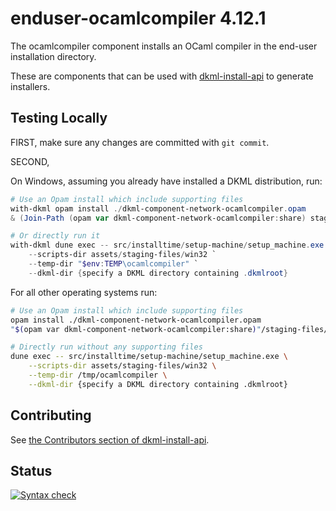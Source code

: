 # enduser-ocamlcompiler 4.12.1

The ocamlcompiler component installs an OCaml compiler in the end-user
installation directory.

These are components that can be used with [dkml-install-api](https://diskuv.github.io/dkml-install-api/index.html)
to generate installers.

## Testing Locally

FIRST, make sure any changes are committed with `git commit`.

SECOND,

On Windows, assuming you already have installed a DKML distribution, run:

```powershell
# Use an Opam install which include supporting files
with-dkml opam install ./dkml-component-network-ocamlcompiler.opam
& (Join-Path (opam var dkml-component-network-ocamlcompiler:share) staging-files/generic/setup_machine.bc.exe)

# Or directly run it
with-dkml dune exec -- src/installtime/setup-machine/setup_machine.exe `
    --scripts-dir assets/staging-files/win32 `
    --temp-dir "$env:TEMP\ocamlcompiler" `
    --dkml-dir {specify a DKML directory containing .dkmlroot}
```

For all other operating systems run:

```bash
# Use an Opam install which include supporting files
opam install ./dkml-component-network-ocamlcompiler.opam
"$(opam var dkml-component-network-ocamlcompiler:share)"/staging-files/generic/install.bc.exe

# Directly run without any supporting files
dune exec -- src/installtime/setup-machine/setup_machine.exe \
    --scripts-dir assets/staging-files/win32 \
    --temp-dir /tmp/ocamlcompiler \
    --dkml-dir {specify a DKML directory containing .dkmlroot}
```

## Contributing

See [the Contributors section of dkml-install-api](https://github.com/diskuv/dkml-install-api/blob/main/contributors/README.md).

## Status

[![Syntax check](https://github.com/diskuv/dkml-component-ocamlcompiler/actions/workflows/syntax.yml/badge.svg)](https://github.com/diskuv/dkml-component-ocamlcompiler/actions/workflows/syntax.yml)
